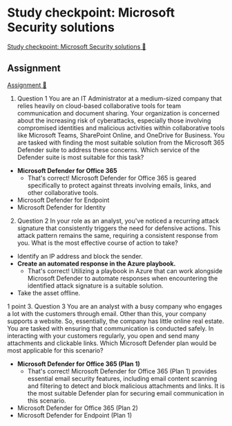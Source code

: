 # Study checkpoint: Microsoft Security solutions

[Study checkpoint: Microsoft Security solutions 🔗](https://www.coursera.org/learn/microsoft-sc-900-exam-preparation-and-practice/assignment-submission/8N1cQ/study-checkpoint-microsoft-security-solutions)

## Assignment

[Assignment 🔗](https://www.coursera.org/learn/microsoft-sc-900-exam-preparation-and-practice/assignment-submission/8N1cQ/study-checkpoint-microsoft-security-solutions/attempt)

1.  Question 1
    You are an IT Administrator at a medium-sized company that relies heavily on cloud-based collaborative tools for team communication and document sharing. Your organization is concerned about the increasing risk of cyberattacks, especially those involving compromised identities and malicious activities within collaborative tools like Microsoft Teams, SharePoint Online, and OneDrive for Business. You are tasked with finding the most suitable solution from the Microsoft 365 Defender suite to address these concerns. Which service of the Defender suite is most suitable for this task?

- **Microsoft Defender for Office 365**
  - That's correct! Microsoft Defender for Office 365 is geared specifically to protect against threats involving emails, links, and other collaborative tools.
- Microsoft Defender for Endpoint
- Microsoft Defender for Identity

2. Question 2
   In your role as an analyst, you've noticed a recurring attack signature that consistently triggers the need for defensive actions. This attack pattern remains the same, requiring a consistent response from you. What is the most effective course of action to take?

- Identify an IP address and block the sender.
- **Create an automated response in the Azure playbook.**
  - That's correct! Utilizing a playbook in Azure that can work alongside Microsoft Defender to automate responses when encountering the identified attack signature is a suitable solution.
- Take the asset offline.

1 point 3.
Question 3
You are an analyst with a busy company who engages a lot with the customers through email. Other than this, your company supports a website. So, essentially, the company has little online real estate. You are tasked with ensuring that communication is conducted safely. In interacting with your customers regularly, you open and send many attachments and clickable links. Which Microsoft Defender plan would be most applicable for this scenario?

- **Microsoft Defender for Office 365 (Plan 1)**
  - That's correct! Microsoft Defender for Office 365 (Plan 1) provides essential email security features, including email content scanning and filtering to detect and block malicious attachments and links. It is the most suitable Defender plan for securing email communication in this scenario.
- Microsoft Defender for Office 365 (Plan 2)
- Microsoft Defender for Endpoint (Plan 1)
